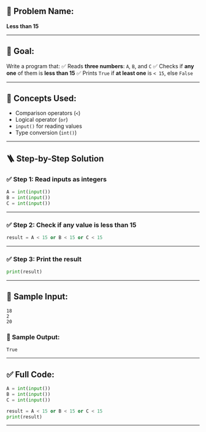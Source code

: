 ## 🧩 **Problem Name:**

**Less than 15**

---

## 🎯 **Goal:**

Write a program that:
✅ Reads **three numbers**: `A`, `B`, and `C`
✅ Checks if **any one** of them is **less than 15**
✅ Prints `True` if **at least one** is `< 15`, else `False`

---

## 🧠 **Concepts Used:**

- Comparison operators (`<`)
- Logical operator (`or`)
- `input()` for reading values
- Type conversion (`int()`)

---

## 🪜 **Step-by-Step Solution**

### ✅ Step 1: Read inputs as integers

```python
A = int(input())
B = int(input())
C = int(input())
```

---

### ✅ Step 2: Check if any value is less than 15

```python
result = A < 15 or B < 15 or C < 15
```

---

### ✅ Step 3: Print the result

```python
print(result)
```

---

## 🧪 Sample Input:

```
18
2
20
```

### 🧾 Sample Output:

```
True
```

---

## ✅ Full Code:

```python
A = int(input())
B = int(input())
C = int(input())

result = A < 15 or B < 15 or C < 15
print(result)
```

---
